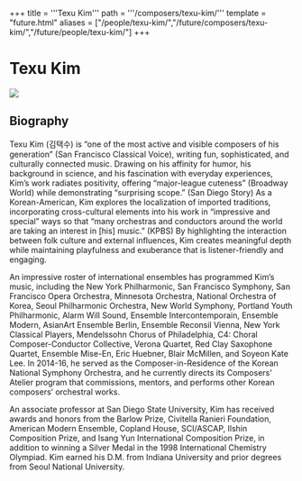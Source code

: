 +++
title = '''Texu Kim'''
path = '''/composers/texu-kim/'''
template = "future.html"
aliases = ["/people/texu-kim/","/future/composers/texu-kim/","/future/people/texu-kim/"]
+++

<h1>Texu Kim</h1>

<img class="speaker-photo" src="https://custom.cvent.com/C3A4539B19F74ABCB6FCE437F6BC0A74/files/event/910aaf2914d44586a56fbd0b3b2c31c0/a50d223b539f440a872c86420c2c00ae.jpg">
<h2>Biography</h2>
<p>Texu Kim (김택수) is “one of the most active and visible composers of his generation” (San Francisco Classical Voice), writing fun, sophisticated, and culturally connected music. Drawing on his affinity for humor, his background in science, and his fascination with everyday experiences, Kim’s work radiates positivity, offering “major-league cuteness” (Broadway World) while demonstrating “surprising scope.” (San Diego Story) As a Korean-American, Kim explores the localization of imported traditions, incorporating cross-cultural elements into his work in “impressive and special” ways so that “many orchestras and conductors around the world are taking an interest in [his] music.” (KPBS) By highlighting the interaction between folk culture and external influences, Kim creates meaningful depth while maintaining playfulness and exuberance that is listener-friendly and engaging.

An impressive roster of international ensembles has programmed Kim’s music, including the New York Philharmonic, San Francisco Symphony, San Francisco Opera Orchestra, Minnesota Orchestra, National Orchestra of Korea, Seoul Philharmonic Orchestra, New World Symphony, Portland Youth Philharmonic, Alarm Will Sound, Ensemble Intercontemporain, Ensemble Modern, AsianArt Ensemble Berlin, Ensemble Reconsil Vienna, New York Classical Players, Mendelssohn Chorus of Philadelphia, C4: Choral Composer-Conductor Collective, Verona Quartet, Red Clay Saxophone Quartet, Ensemble Mise-En, Eric Huebner, Blair McMillen, and Soyeon Kate Lee. In 2014-16, he served as the Composer-in-Residence of the Korean National Symphony Orchestra, and he currently directs its Composers’ Atelier program that commissions, mentors, and performs other Korean composers’ orchestral works.

An associate professor at San Diego State University, Kim has received awards and honors from the Barlow Prize, Civitella Ranieri Foundation, American Modern Ensemble, Copland House, SCI/ASCAP, Ilshin Composition Prize, and Isang Yun International Composition Prize, in addition to winning a Silver Medal in the 1998 International Chemistry Olympiad. Kim earned his D.M. from Indiana University and prior degrees from Seoul National University.</p>


